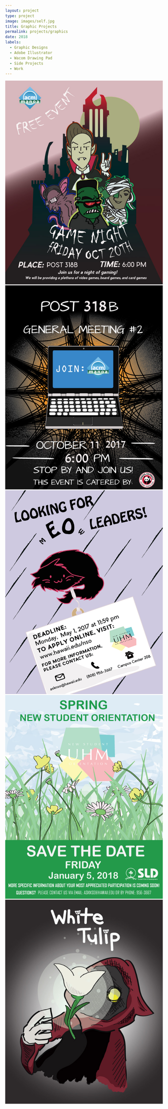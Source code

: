```yaml
---
layout: project
type: project
image: images/self.jpg
title: Graphic Projects
permalink: projects/graphics
date: 2018
labels:
  - Graphic Designs 
  - Adobe Illustrator
  - Wacom Drawing Pad
  - Side Projects 
  - Work
--- 
```

  
  <img class="ui floated rounded image" src="../images/gamenight3-main4.jpg">
  <img class="ui floated rounded image" src="../images/general-meeting-halloween.jpg">
  <img class="ui floated rounded image" src="../images/meow_flyer.jpg">
  <img class="ui floated rounded image" src="../images/save-the-date-spring.jpg">
  <img class="ui floated rounded image" src="../images/white_tulip_cover_art1.jpg">
